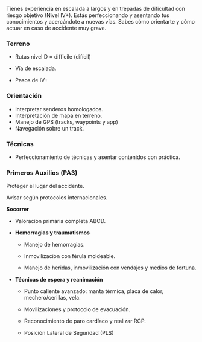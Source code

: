 Tienes experiencia en escalada a largos y en trepadas de dificultad con riesgo objetivo (Nivel IV+). Estás perfeccionando y asentando tus conocimientos y acercándote a nuevas vías. Sabes cómo orientarte y cómo actuar en caso de accidente muy grave.

### **Terreno**

- Rutas nivel D = difficile (difícil)

- Vía de escalada.

- Pasos de IV+

### **Orientación**

- Interpretar senderos homologados.
- Interpretación de mapa en terreno.
- Manejo de GPS (tracks, waypoints y app)
- Navegación sobre un track.

### Técnicas

- Perfeccionamiento de técnicas y asentar contenidos con práctica.

### **Primeros Auxilios (PA3)**

Proteger el lugar del accidente.

Avisar según protocolos internacionales.

**Socorrer**

- Valoración primaria completa ABCD.

- **Hemorragias y traumatismos**

  - Manejo de hemorragias.

  - Inmovilización con férula moldeable.

  - Manejo de heridas, inmovilización con vendajes y medios de fortuna.

- **Técnicas de espera y reanimación**

  - Punto caliente avanzado: manta térmica, placa de calor, mechero/cerillas, vela.

  - Movilizaciones y protocolo de evacuación.

  - Reconocimiento de paro cardíaco y realizar RCP.

  - Posición Lateral de Seguridad (PLS)
